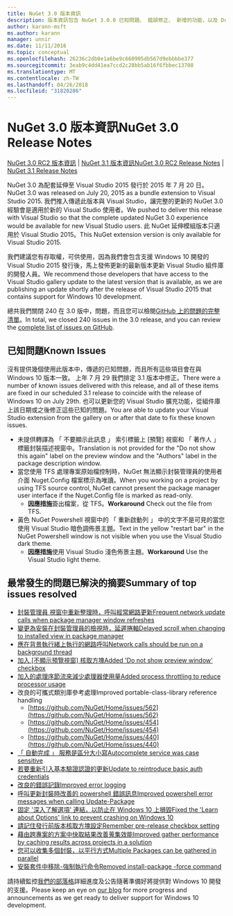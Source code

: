```yaml
---
title: NuGet 3.0 版本資訊
description: 版本資訊包含 NuGet 3.0.0 已知問題、 錯誤修正、 新增的功能，以及 Dcr。
author: karann-msft
ms.author: karann
manager: unnir
ms.date: 11/11/2016
ms.topic: conceptual
ms.openlocfilehash: 26236c2db0e1a6be9c660905db567d9ebbbbe377
ms.sourcegitcommit: 3eab9c4dd41ea7ccd2c28bb5ab16f6fbbec13708
ms.translationtype: MT
ms.contentlocale: zh-TW
ms.lasthandoff: 04/26/2018
ms.locfileid: "31820286"
---
```

# <a name="nuget-30-release-notes"></a><span data-ttu-id="afb98-103">NuGet 3.0 版本資訊</span><span class="sxs-lookup"><span data-stu-id="afb98-103">NuGet 3.0 Release Notes</span></span>

<span data-ttu-id="afb98-104">[NuGet 3.0 RC2 版本資訊](../release-notes/nuget-3.0-RC2.md) | [NuGet 3.1 版本資訊](../release-notes/nuget-3.1.md)</span><span class="sxs-lookup"><span data-stu-id="afb98-104">[NuGet 3.0 RC2 Release Notes](../release-notes/nuget-3.0-RC2.md) | [NuGet 3.1 Release Notes](../release-notes/nuget-3.1.md)</span></span>

<span data-ttu-id="afb98-105">NuGet 3.0 為配套延伸至 Visual Studio 2015 發行於 2015 年 7 月 20 日。</span><span class="sxs-lookup"><span data-stu-id="afb98-105">NuGet 3.0 was released on July 20, 2015 as a bundle extension to Visual Studio 2015.</span></span> <span data-ttu-id="afb98-106">我們推入傳遞此版本與 Visual Studio，讓完整的更新的 NuGet 3.0 經驗會是適用於新的 Visual Studio 使用者。</span><span class="sxs-lookup"><span data-stu-id="afb98-106">We pushed to deliver this release with Visual Studio so that the complete updated NuGet 3.0 experience would be available for new Visual Studio users.</span></span> <span data-ttu-id="afb98-107">此 NuGet 延伸模組版本只適用於 Visual Studio 2015。</span><span class="sxs-lookup"><span data-stu-id="afb98-107">This NuGet extension version is only available for Visual Studio 2015.</span></span>

<span data-ttu-id="afb98-108">我們建議您有存取權，可供使用，因為我們會包含支援 Windows 10 開發的 Visual Studio 2015 發行後，馬上發佈更新的最新版本更新 Visual Studio 組件庫的開發人員。</span><span class="sxs-lookup"><span data-stu-id="afb98-108">We recommend those developers that have access to the Visual Studio gallery update to the latest version that is available, as we are publishing an update shortly after the release of Visual Studio 2015 that contains support for Windows 10 development.</span></span>

<span data-ttu-id="afb98-109">總共我們關閉 240 在 3.0 版中，問題，而且您可以檢閱[GitHub 上的問題的完整清單](https://github.com/NuGet/Home/issues?q=milestone%3A3.0.0-RTM+is%3Aclosed)。</span><span class="sxs-lookup"><span data-stu-id="afb98-109">In total, we closed 240 issues in the 3.0 release, and you can review the [complete list of issues on GitHub](https://github.com/NuGet/Home/issues?q=milestone%3A3.0.0-RTM+is%3Aclosed).</span></span>

## <a name="known-issues"></a><span data-ttu-id="afb98-110">已知問題</span><span class="sxs-lookup"><span data-stu-id="afb98-110">Known Issues</span></span>

<span data-ttu-id="afb98-111">沒有提供幾個使用此版本中，傳遞的已知問題，而且所有這些項目會在與 Windows 10 版本一致。 上年 7 月 29 我們排定 3.1 版本中修正。</span><span class="sxs-lookup"><span data-stu-id="afb98-111">There were a number of known issues delivered with this release, and all of these items are fixed in our scheduled 3.1 release to coincide with the release of Windows 10 on July 29th.</span></span>  <span data-ttu-id="afb98-112">也可以更新您的 Visual Studio 擴充功能，從組件庫上該日期或之後修正這些已知的問題。</span><span class="sxs-lookup"><span data-stu-id="afb98-112">You are able to update your Visual Studio extension from the gallery on or after that date to fix these known issues.</span></span>

*  <span data-ttu-id="afb98-113">未提供轉譯為 「 不要顯示此訊息 」 索引標籤上 [預覽] 視窗和 「 著作人 」 標籤封裝描述視窗中。</span><span class="sxs-lookup"><span data-stu-id="afb98-113">Translation is not provided for the "Do not show this again" label on the preview window and the "Authors" label in the package description window.</span></span>
*  <span data-ttu-id="afb98-114">當您使用 TFS 處理專案原始檔控制時，NuGet 無法顯示封裝管理員的使用者介面 Nuget.Config 檔案標示為唯讀。</span><span class="sxs-lookup"><span data-stu-id="afb98-114">When you working on a project by using TFS source control, NuGet cannot present the package manager user interface if the Nuget.Config file is marked as read-only.</span></span>
   * <span data-ttu-id="afb98-115">**因應措施**簽出檔案，從 TFS。</span><span class="sxs-lookup"><span data-stu-id="afb98-115">**Workaround** Check out the file from TFS.</span></span>
*  <span data-ttu-id="afb98-116">黃色 NuGet Powershell 視窗中的 「 重新啟動列 」 中的文字不是可見的當您使用 Visual Studio 暗色調佈景主題。</span><span class="sxs-lookup"><span data-stu-id="afb98-116">Text in the yellow "restart bar" in the NuGet Powershell window is not visible when you use the Visual Studio dark theme.</span></span>
   * <span data-ttu-id="afb98-117">**因應措施**使用 Visual Studio 淺色佈景主題。</span><span class="sxs-lookup"><span data-stu-id="afb98-117">**Workaround** Use the Visual Studio light theme.</span></span>


## <a name="summary-of-top-issues-resolved"></a><span data-ttu-id="afb98-118">最常發生的問題已解決的摘要</span><span class="sxs-lookup"><span data-stu-id="afb98-118">Summary of top issues resolved</span></span>

* [<span data-ttu-id="afb98-119">封裝管理員 視窗中重新整理時，呼叫經常網路更新</span><span class="sxs-lookup"><span data-stu-id="afb98-119">Frequent network update calls when package manager window refreshes</span></span>](https://github.com/NuGet/Home/issues/515)
* [<span data-ttu-id="afb98-120">變更為安裝在封裝管理員的檢視時，延遲捲軸</span><span class="sxs-lookup"><span data-stu-id="afb98-120">Delayed scroll when changing to installed view in package manager</span></span>](https://github.com/NuGet/Home/issues/519)
* [<span data-ttu-id="afb98-121">應在背景執行緒上執行的網路呼叫</span><span class="sxs-lookup"><span data-stu-id="afb98-121">Network calls should be run on a background thread</span></span>](https://github.com/NuGet/Home/issues/516)
* <span data-ttu-id="afb98-122">[加入 [不顯示預覽視窗] 核取方塊](https://github.com/NuGet/Home/issues/566)</span><span class="sxs-lookup"><span data-stu-id="afb98-122">[Added 'Do not show preview window' checkbox](https://github.com/NuGet/Home/issues/566)</span></span>
* [<span data-ttu-id="afb98-123">加入的處理序節流來減少處理器使用量</span><span class="sxs-lookup"><span data-stu-id="afb98-123">Added process throttling to reduce processor usage</span></span>](https://github.com/NuGet/Home/issues/356)
* <span data-ttu-id="afb98-124">改良的可攜式類別庫參考處理</span><span class="sxs-lookup"><span data-stu-id="afb98-124">Improved portable-class-library reference handling</span></span>
    * [https://github.com/NuGet/Home/issues/562](https://github.com/NuGet/Home/issues/562)
    * [https://github.com/NuGet/Home/issues/454](https://github.com/NuGet/Home/issues/454)
    * [https://github.com/NuGet/Home/issues/440](https://github.com/NuGet/Home/issues/440)
* [<span data-ttu-id="afb98-125">「 自動完成 」 服務是區分大小寫</span><span class="sxs-lookup"><span data-stu-id="afb98-125">Autocomplete service was case sensitive</span></span>](https://github.com/NuGet/Home/issues/198)
* [<span data-ttu-id="afb98-126">若要重新引入基本驗證認證的更新</span><span class="sxs-lookup"><span data-stu-id="afb98-126">Update to reintroduce basic auth credentials</span></span>](https://github.com/NuGet/Home/issues/456)
* [<span data-ttu-id="afb98-127">改良的錯誤記錄</span><span class="sxs-lookup"><span data-stu-id="afb98-127">Improved error logging</span></span>](https://github.com/NuGet/Home/issues/407)
* [<span data-ttu-id="afb98-128">呼叫更新封裝時改善的 powershell 錯誤訊息</span><span class="sxs-lookup"><span data-stu-id="afb98-128">Improved powershell error messages when calling Update-Package</span></span>](https://github.com/NuGet/Home/issues/5)
* [<span data-ttu-id="afb98-129">固定 '深入了解選項' 連結，以防止在 Windows 10 上損毀</span><span class="sxs-lookup"><span data-stu-id="afb98-129">Fixed the 'Learn about Options' link to prevent crashing on Windows 10</span></span>](https://github.com/NuGet/Home/issues/822)
* [<span data-ttu-id="afb98-130">請記住發行前版本核取方塊設定</span><span class="sxs-lookup"><span data-stu-id="afb98-130">Remember pre-release checkbox setting</span></span>](https://github.com/NuGet/Home/issues/732)
* [<span data-ttu-id="afb98-131">藉由跨專案的方案中快取結果改善蒐集效能</span><span class="sxs-lookup"><span data-stu-id="afb98-131">Improved gather performance by caching results across projects in a solution</span></span>](https://github.com/NuGet/Home/issues/721)
* [<span data-ttu-id="afb98-132">您可以收集多個封裝，以平行方式</span><span class="sxs-lookup"><span data-stu-id="afb98-132">Multiple Packages can be gathered in parallel</span></span>](https://github.com/NuGet/Home/issues/713)
* [<span data-ttu-id="afb98-133">安裝套件中移除-強制執行命令</span><span class="sxs-lookup"><span data-stu-id="afb98-133">Removed install-package -force command</span></span>](https://github.com/NuGet/Home/issues/697)

<span data-ttu-id="afb98-134">請持續監控[我們的部落格](http://blog.nuget.org)詳細進度及公告隨著準備好將提供對 Windows 10 開發的支援。</span><span class="sxs-lookup"><span data-stu-id="afb98-134">Please keep an eye on [our blog](http://blog.nuget.org) for more progress and announcements as we get ready to deliver support for Windows 10 development.</span></span>